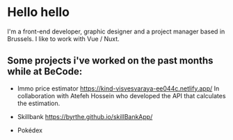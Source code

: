 # Hello hello

I'm a front-end developer, graphic designer and a project manager based in Brussels.
I like to work with Vue / Nuxt.

Some projects i've worked on the past months while at BeCode:
- 

- Immo price estimator 
https://kind-visvesvaraya-ee044c.netlify.app/
In collaboration with Atefeh Hossein who developed the API that calculates the estimation.

- Skillbank
https://byrthe.github.io/skillBankApp/

- Pokédex


